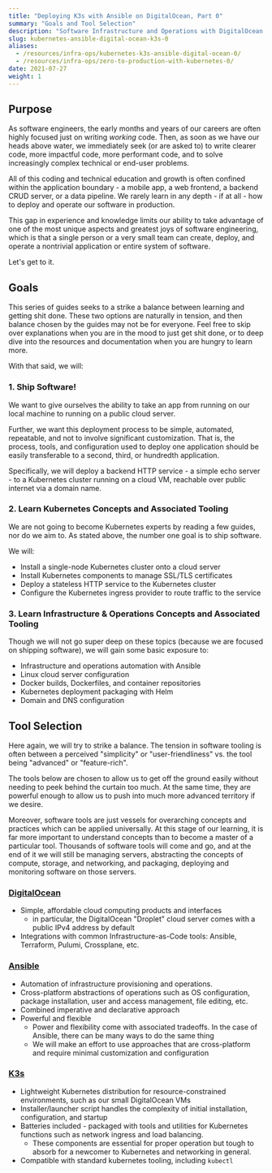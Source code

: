 ```yaml
---
title: "Deploying K3s with Ansible on DigitalOcean, Part 0"
summary: "Goals and Tool Selection"
description: "Software Infrastructure and Operations with DigitalOcean Droplets, Ansible, and K3s"
slug: kubernetes-ansible-digital-ocean-k3s-0
aliases:
  - /resources/infra-ops/kubernetes-k3s-ansible-digital-ocean-0/
  - /resources/infra-ops/zero-to-production-with-kubernetes-0/
date: 2021-07-27
weight: 1
---
```


## Purpose

As software engineers, the early months and years of our careers are often highly focused just on writing _working_ code.
Then, as soon as we have our heads above water, we immediately seek (or are asked to) to write clearer code,
more impactful code, more performant code, and to solve increasingly complex technical or end-user problems.

All of this coding and technical education and growth is often confined within the application boundary -
a mobile app, a web frontend, a backend CRUD server, or a data pipeline.
We rarely learn in any depth - if at all - how to deploy and operate our software in production.

This gap in experience and knowledge limits our ability to take advantage of one of the most unique aspects
and greatest joys of software engineering, which is that a single person or a very small team can create,
deploy, and operate a nontrivial application or entire system of software.

Let's get to it.

## Goals

This series of guides seeks to a strike a balance between learning and getting shit done.
These two options are naturally in tension, and then balance chosen by the guides may not be for everyone.
Feel free to skip over explanations when you are in the mood to just get shit done,
or to deep dive into the resources and documentation when you are hungry to learn more.

With that said, we will:

### 1. Ship Software!

We want to give ourselves the ability to take an app from running on our local machine to running on a public cloud server.

Further, we want this deployment process to be simple, automated, repeatable, and not to involve significant customization.
That is, the process, tools, and configuration used to deploy one application should be easily transferable to a second, third, or hundredth application.

Specifically, we will deploy a backend HTTP service - a simple echo server - to a
Kubernetes cluster running on a cloud VM, reachable over public internet via a domain name.

### 2. Learn Kubernetes Concepts and Associated Tooling

We are not going to become Kubernetes experts by reading a few guides, nor do we aim to.
As stated above, the number one goal is to ship software.

We will:

* Install a single-node Kubernetes cluster onto a cloud server
* Install Kubernetes components to manage SSL/TLS certificates
* Deploy a stateless HTTP service to the Kubernetes cluster
* Configure the Kubernetes ingress provider to route traffic to the service

### 3. Learn Infrastructure & Operations Concepts and Associated Tooling

Though we will not go super deep on these topics (because we are focused on shipping software),
we will gain some basic exposure to:

* Infrastructure and operations automation with Ansible
* Linux cloud server configuration
* Docker builds, Dockerfiles, and container repositories
* Kubernetes deployment packaging with Helm
* Domain and DNS configuration


[//]: # (Practices and Preferences:)

[//]: # (* Automation of Manual Processes)

[//]: # (* Infrastructure as Code)

[//]: # (* Declarative over Imperative)

[//]: # (Tools: Ansible, Helm, K3s, and DigitalOcean)


## Tool Selection

Here again, we will try to strike a balance.
The tension in software tooling is often between a perceived "simplicity" or "user-friendliness"
vs. the tool being "advanced" or "feature-rich".

The tools below are chosen to allow us to get off the ground easily without needing to peek behind the curtain too much.
At the same time, they are powerful enough to allow us to push into much more advanced territory if we desire.

Moreover, software tools are just vessels for overarching concepts and practices which can be applied universally.
At this stage of our learning, it is far more important to understand concepts than to become a master of a particular tool.
Thousands of software tools will come and go, and at the end of it we will still be managing servers,
abstracting the concepts of compute, storage, and networking, and packaging, deploying and monitoring software on those servers.

### [DigitalOcean](https://digitalocean.com/)
* Simple, affordable cloud computing products and interfaces
  * in particular, the DigitalOcean "Droplet" cloud server comes with a public IPv4 address by default
* Integrations with common Infrastructure-as-Code tools: Ansible, Terraform, Pulumi, Crossplane, etc.

### [Ansible](https://docs.ansible.com/ansible/latest/)
* Automation of infrastructure provisioning and operations.
* Cross-platform abstractions of operations such as OS configuration, package installation, user and access management, file editing, etc.
* Combined imperative and declarative approach
* Powerful and flexible
  * Power and flexibility come with associated tradeoffs.
    In the case of Ansible, there can be many ways to do the same thing
  * We will make an effort to use approaches that are cross-platform and require minimal customization and configuration


### [K3s](https://rancher.com/docs/k3s/latest/en/)
* Lightweight Kubernetes distribution for resource-constrained environments, such as our small DigitalOcean VMs
* Installer/launcher script handles the complexity of initial installation, configuration, and startup
* Batteries included - packaged with tools and utilities for Kubernetes functions such as network ingress and load balancing.
  * These components are essential for proper operation but tough to absorb for a newcomer to Kubernetes and networking in general.
* Compatible with standard kubernetes tooling, including `kubectl`

[//]: # (### [Helm]&#40;https://helm.sh/docs/&#41;)

[//]: # (* Application packaging and deployment management for Kubernetes)

[//]: # (* Declares Kubernetes applications in code with templated, composable Helm Charts)

[//]: # (* Packages Kubernetes applications to share publicly or within an organization)

[//]: # (* Atomically deploys, upgrades, and deletes multi-component Kubernetes applications with a declarative CLI)

